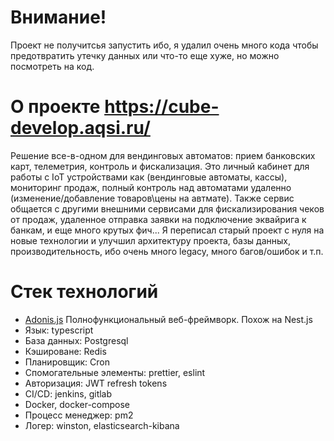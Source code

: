 # Внимание!

Проект не получитсья запустить ибо, я удалил очень много кода чтобы предотвратить утечку данных или что-то еще хуже, но можно посмотреть на код.

# О проекте https://cube-develop.aqsi.ru/

Решение все-в-одном для вендинговых автоматов: прием банковских карт, телеметрия, контроль и фискализация. Это личный кабинет для работы с IoT устройствами как (вендинговые автоматы, кассы), мониторинг продаж, полный контроль над автоматами удаленно (изменение/добавление товаров\цены на автмате). Также сервис общается с другими внешними сервисами для фискализирования чеков от продаж, удаленное отправка заявки на подключение эквайрига к банкам, и еще много крутых фич...
Я переписал старый проект с нуля на новые технологии и улучшил архитектуру проекта, базы данных, производительность, ибо очень много legacy, много багов/ошибок и т.п.

# Стек технологий

- [Adonis.js](https://adonisjs.com) Полнофункциональный веб-фреймворк. Похож на Nest.js
- Язык: typescript
- База данных: Postgresql
- Кэшироване: Redis
- Планировщик: Cron
- Спомогательные элементы: prettier, eslint
- Авторизация: JWT refresh tokens
- CI/CD: jenkins, gitlab
- Docker, docker-compose
- Процесс менеджер: pm2
- Логер: winston, elasticsearch-kibana

